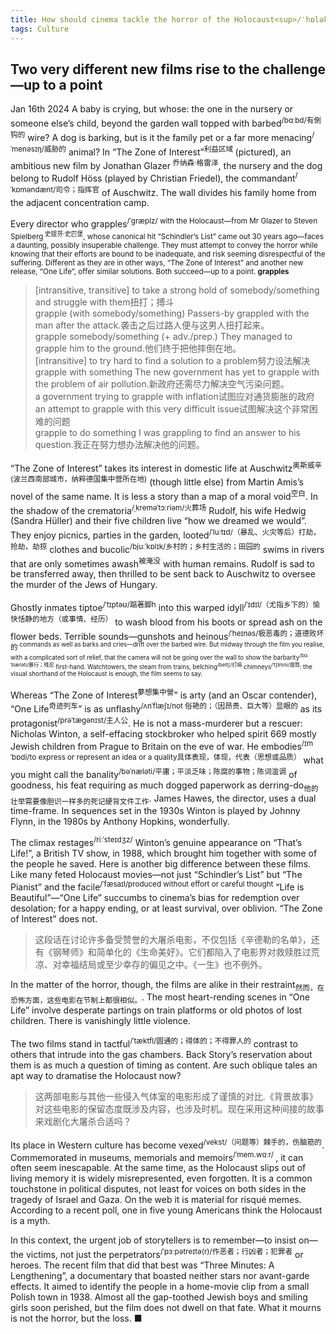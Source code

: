 ```yaml
---
title: How should cinema tackle the horror of the Holocaust<sup>/ˈhɒləkɔːst/大灾难，大毁灭</sup>?
tags: Culture
---
```

## Two very different new films rise to the challenge—up to a point  

Jan 16th 2024
A baby is crying, but whose: the one in the nursery or someone else’s child, beyond the garden wall topped with barbed<sup>/bɑːbd/有倒钩的</sup> wire? A dog is barking, but is it the family pet or a far more menacing<sup>/ˈmenəsɪŋ/威胁的</sup> animal? In “The Zone of Interest”<sup>利益区域 </sup> (pictured), an ambitious new film by Jonathan Glazer<sup>
乔纳森·格雷泽</sup>, the nursery and the dog belong to Rudolf Höss (played by Christian Friedel), the commandant<sup>/ˈkɒməndænt/司令；指挥官</sup> of Auschwitz. The wall divides his family home from the adjacent concentration camp.

Every director who grapples<sup>/ˈɡræplz/ with the Holocaust—from Mr Glazer to Steven Spielberg<sup>
史提芬·史匹堡</sup>, whose canonical hit “Schindler’s List” came out 30 years ago—faces a daunting, possibly insuperable challenge. They must attempt to convey the horror while knowing that their efforts are bound to be inadequate, and risk seeming disrespectful of the suffering. Different as they are in other ways, “The Zone of Interest” and another new release, “One Life”, offer similar solutions. Both succeed—up to a point.
**grapples**
>[intransitive, transitive] to take a strong hold of somebody/something and struggle with them扭打；搏斗<br>
 grapple (with somebody/something) Passers-by grappled with the man after the attack.袭击之后过路人便与这男人扭打起来。<br>
 grapple somebody/something (+ adv./prep.) They managed to grapple him to the ground.他们终于把他摔倒在地。<br>
>[intransitive] to try hard to find a solution to a problem努力设法解决<br>
 grapple with something The new government has yet to grapple with the problem of air pollution.新政府还需尽力解决空气污染问题。<br>
a government trying to grapple with inflation试图应对通货膨胀的政府<br>
an attempt to grapple with this very difficult issue试图解决这个非常困难的问题<br>
 grapple to do something I was grappling to find an answer to his question.我正在努力想办法解决他的问题。<br>

“The Zone of Interest” takes its interest in domestic life at Auschwitz<sup>奥斯威辛(波兰西南部城市，纳粹德国集中营所在地)</sup> (though little else) from Martin Amis’s novel of the same name. It is less a story than a map of a moral void<sup>空白</sup>. In the shadow of the crematoria<sup>/ˌkreməˈtɔːriəm/火葬场</sup> Rudolf, his wife Hedwig (Sandra Hüller) and their five children live “how we dreamed we would”. They enjoy picnics, parties in the garden, looted<sup>/ˈluːtɪd/（暴乱、火灾等后）打劫，抢劫，劫掠</sup> clothes and bucolic<sup>/bjuːˈkɒlɪk/乡村的；乡村生活的；田园的</sup> swims in rivers that are only sometimes awash<sup>被淹没</sup> with human remains. Rudolf is sad to be transferred away, then thrilled to be sent back to Auschwitz to oversee the murder of the Jews of Hungary.

Ghostly inmates tiptoe<sup>/ˈtɪptəʊ/踮著脚h</sup> into this warped idyll<sup>/ˈɪdɪl/（尤指乡下的）愉快恬静的地方（或事情、经历）</sup> to wash blood from his boots or spread ash on the flower beds. Terrible sounds—gunshots and heinous<sup>/ˈheɪnəs/极恶毒的；道德败坏的<sup> commands as well as barks and cries—drift over the barbed wire. But midway through the film you realise, with a complicated sort of relief, that the camera will not be going over the wall to show the barbarity<sup>/bɑːˈbærəti/暴行；残忍</sup> first-hand. Watchtowers, the steam from trains, belching<sup>/beltʃ/打嗝</sup> chimneys<sup>/ˈtʃɪmni/烟筒</sup>: the visual shorthand of the Holocaust is enough, the film seems to say.

Whereas “The Zone of Interest<sup>夢想集中營</sup>” is arty (and an Oscar contender), “One Life<sup>奇迹列车</sup>” is as unflashy<sup>/ʌnˈflæʃɪ/not 俗艳的；（因昂贵、巨大等）显眼的</sup> as its protagonist<sup>/prəˈtæɡənɪst/主人公</sup>. He is not a mass-murderer but a rescuer: Nicholas Winton, a self-effacing stockbroker who helped spirit 669 mostly Jewish children from Prague to Britain on the eve of war. He embodies<sup>/ɪmˈbɒdi/to express or represent an idea or a quality具体表现，体现，代表（思想或品质）</sup> what you might call the banality<sup>/bəˈnæləti/平庸；平淡乏味；陈腐的事物；陈词滥调</sup> of goodness, his feat requiring as much dogged paperwork as derring-do<sub>他的壮举需要像胆识一样多的死记硬背文件工作</sub>. James Hawes, the director, uses a dual time-frame. In sequences set in the 1930s Winton is played by Johnny Flynn, in the 1980s by Anthony Hopkins, wonderfully.

The climax restages<sup>/riːˈsteɪdʒz/</sup> Winton’s genuine appearance on “That’s Life!”, a British TV show, in 1988, which brought him together with some of the people he saved. Here is another big difference between these films. Like many feted Holocaust movies—not just “Schindler’s List” but “The Pianist” and the facile<sup>/ˈfæsaɪl/produced without effort or careful thought</sup> “Life is Beautiful”—“One Life” succumbs to cinema’s bias for redemption over desolation; for a happy ending, or at least survival, over oblivion. “The Zone of Interest” does not.
>这段话在讨论许多备受赞誉的大屠杀电影，不仅包括《辛德勒的名单》，还有《钢琴师》和简单化的《生命美好》。它们都陷入了电影界对救赎胜过荒凉、对幸福结局或至少幸存的偏见之中。《一生》也不例外。

In the matter of the horror, though, the films are alike in their restraint<sub>然而，在恐怖方面，这些电影在节制上都很相似。</sub>. The most heart-rending scenes in “One Life” involve desperate partings on train platforms or old photos of lost children. There is vanishingly little violence.

The two films stand in tactful<sup>/ˈtæktfl/圆通的；得体的；不得罪人的</sup> contrast to others that intrude into the gas chambers. Back Story’s reservation about them is as much a question of timing as content. Are such oblique tales an apt way to dramatise the Holocaust now?

>这两部电影与其他一些侵入气体室的电影形成了谨慎的对比.《背景故事》对这些电影的保留态度既涉及内容，也涉及时机。现在采用这种间接的故事来戏剧化大屠杀合适吗？

Its place in Western culture has become vexed<sup>/vekst/（问题等）棘手的，伤脑筋的</sup>. Commemorated in museums, memorials and memoirs<sup>/ˈmem.wɑːr/ </sup>, it can often seem inescapable. At the same time, as the Holocaust slips out of living memory it is widely misrepresented, even forgotten. It is a common touchstone in political disputes, not least for voices on both sides in the tragedy of Israel and Gaza. On the web it is material for risqué memes. According to a recent poll, one in five young Americans think the Holocaust is a myth.

In this context, the urgent job of storytellers is to remember—to insist on—the victims, not just the perpetrators<sup>/ˈpɜːpətreɪtə(r)/作恶者；行凶者；犯罪者</sup> or heroes. The recent film that did that best was “Three Minutes: A Lengthening”, a documentary that boasted neither stars nor avant-garde effects. It aimed to identify the people in a home-movie clip from a small Polish town in 1938. Almost all the gap-toothed Jewish boys and smiling girls soon perished, but the film does not dwell on that fate. What it mourns is not the horror, but the loss. ■